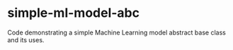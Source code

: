 # simple-ml-model-abc
Code demonstrating a simple Machine Learning model abstract base class and its uses.
